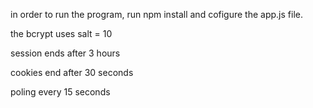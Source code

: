in order to run the program, run npm install and cofigure the app.js file.


the bcrypt uses salt = 10 

session ends after 3 hours

cookies end after 30 seconds 

poling every 15 seconds 

